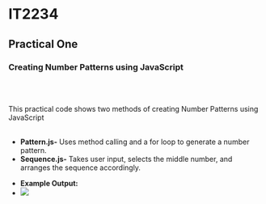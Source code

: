 <!DOCTYPE html>
<html lang="en">

<body>
    <h1>IT2234</h1>
    <h2>Practical One</h2>
    <h3>Creating Number Patterns using JavaScript</h3>
<br><br>
    <p>
        This practical code shows two methods of creating Number Patterns using JavaScript
        <br><br> 
        <ul>
            <li><b>Pattern.js-</b> Uses method calling and a for loop to generate a number pattern.</li>
            <li><b>Sequence.js-</b> Takes user input, selects the middle number, and arranges the sequence accordingly.</li>
        </ul>
    </p>
    <ul>
      <li><b>Example Output:</b></li>
      <li><img src= "github.com/user-attachments/assets/81a67497-09cd-4bf7-8335-c8c0fdf65cdd"></li> 

</ul>

 

</body>
</html>

    

